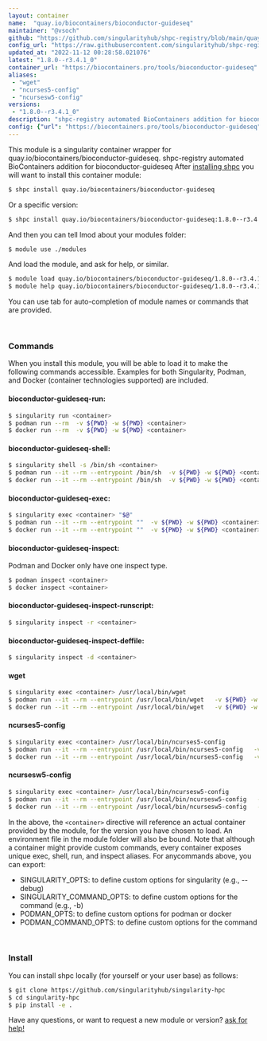 ```yaml
---
layout: container
name:  "quay.io/biocontainers/bioconductor-guideseq"
maintainer: "@vsoch"
github: "https://github.com/singularityhub/shpc-registry/blob/main/quay.io/biocontainers/bioconductor-guideseq/container.yaml"
config_url: "https://raw.githubusercontent.com/singularityhub/shpc-registry/main/quay.io/biocontainers/bioconductor-guideseq/container.yaml"
updated_at: "2022-11-12 00:28:58.021076"
latest: "1.8.0--r3.4.1_0"
container_url: "https://biocontainers.pro/tools/bioconductor-guideseq"
aliases:
 - "wget"
 - "ncurses5-config"
 - "ncursesw5-config"
versions:
 - "1.8.0--r3.4.1_0"
description: "shpc-registry automated BioContainers addition for bioconductor-guideseq"
config: {"url": "https://biocontainers.pro/tools/bioconductor-guideseq", "maintainer": "@vsoch", "description": "shpc-registry automated BioContainers addition for bioconductor-guideseq", "latest": {"1.8.0--r3.4.1_0": "sha256:1a40b4bff786b60a8c148f83221f3644ef566c0c3ecd7d314c64b79e87c79cba"}, "tags": {"1.8.0--r3.4.1_0": "sha256:1a40b4bff786b60a8c148f83221f3644ef566c0c3ecd7d314c64b79e87c79cba"}, "docker": "quay.io/biocontainers/bioconductor-guideseq", "aliases": {"wget": "/usr/local/bin/wget", "ncurses5-config": "/usr/local/bin/ncurses5-config", "ncursesw5-config": "/usr/local/bin/ncursesw5-config"}}
---
```


This module is a singularity container wrapper for quay.io/biocontainers/bioconductor-guideseq.
shpc-registry automated BioContainers addition for bioconductor-guideseq
After [installing shpc](#install) you will want to install this container module:


```bash
$ shpc install quay.io/biocontainers/bioconductor-guideseq
```

Or a specific version:

```bash
$ shpc install quay.io/biocontainers/bioconductor-guideseq:1.8.0--r3.4.1_0
```

And then you can tell lmod about your modules folder:

```bash
$ module use ./modules
```

And load the module, and ask for help, or similar.

```bash
$ module load quay.io/biocontainers/bioconductor-guideseq/1.8.0--r3.4.1_0
$ module help quay.io/biocontainers/bioconductor-guideseq/1.8.0--r3.4.1_0
```

You can use tab for auto-completion of module names or commands that are provided.

<br>

### Commands

When you install this module, you will be able to load it to make the following commands accessible.
Examples for both Singularity, Podman, and Docker (container technologies supported) are included.

#### bioconductor-guideseq-run:

```bash
$ singularity run <container>
$ podman run --rm  -v ${PWD} -w ${PWD} <container>
$ docker run --rm  -v ${PWD} -w ${PWD} <container>
```

#### bioconductor-guideseq-shell:

```bash
$ singularity shell -s /bin/sh <container>
$ podman run --it --rm --entrypoint /bin/sh  -v ${PWD} -w ${PWD} <container>
$ docker run --it --rm --entrypoint /bin/sh  -v ${PWD} -w ${PWD} <container>
```

#### bioconductor-guideseq-exec:

```bash
$ singularity exec <container> "$@"
$ podman run --it --rm --entrypoint ""  -v ${PWD} -w ${PWD} <container> "$@"
$ docker run --it --rm --entrypoint ""  -v ${PWD} -w ${PWD} <container> "$@"
```

#### bioconductor-guideseq-inspect:

Podman and Docker only have one inspect type.

```bash
$ podman inspect <container>
$ docker inspect <container>
```

#### bioconductor-guideseq-inspect-runscript:

```bash
$ singularity inspect -r <container>
```

#### bioconductor-guideseq-inspect-deffile:

```bash
$ singularity inspect -d <container>
```


#### wget

```bash
$ singularity exec <container> /usr/local/bin/wget
$ podman run --it --rm --entrypoint /usr/local/bin/wget   -v ${PWD} -w ${PWD} <container> -c " $@"
$ docker run --it --rm --entrypoint /usr/local/bin/wget   -v ${PWD} -w ${PWD} <container> -c " $@"
```


#### ncurses5-config

```bash
$ singularity exec <container> /usr/local/bin/ncurses5-config
$ podman run --it --rm --entrypoint /usr/local/bin/ncurses5-config   -v ${PWD} -w ${PWD} <container> -c " $@"
$ docker run --it --rm --entrypoint /usr/local/bin/ncurses5-config   -v ${PWD} -w ${PWD} <container> -c " $@"
```


#### ncursesw5-config

```bash
$ singularity exec <container> /usr/local/bin/ncursesw5-config
$ podman run --it --rm --entrypoint /usr/local/bin/ncursesw5-config   -v ${PWD} -w ${PWD} <container> -c " $@"
$ docker run --it --rm --entrypoint /usr/local/bin/ncursesw5-config   -v ${PWD} -w ${PWD} <container> -c " $@"
```



In the above, the `<container>` directive will reference an actual container provided
by the module, for the version you have chosen to load. An environment file in the
module folder will also be bound. Note that although a container
might provide custom commands, every container exposes unique exec, shell, run, and
inspect aliases. For anycommands above, you can export:

 - SINGULARITY_OPTS: to define custom options for singularity (e.g., --debug)
 - SINGULARITY_COMMAND_OPTS: to define custom options for the command (e.g., -b)
 - PODMAN_OPTS: to define custom options for podman or docker
 - PODMAN_COMMAND_OPTS: to define custom options for the command

<br>

### Install

You can install shpc locally (for yourself or your user base) as follows:

```bash
$ git clone https://github.com/singularityhub/singularity-hpc
$ cd singularity-hpc
$ pip install -e .
```

Have any questions, or want to request a new module or version? [ask for help!](https://github.com/singularityhub/singularity-hpc/issues)